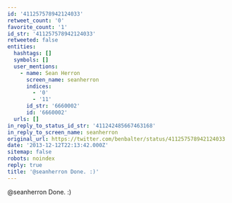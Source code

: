 ```yaml
---
id: '411257578942124033'
retweet_count: '0'
favorite_count: '1'
id_str: '411257578942124033'
retweeted: false
entities:
  hashtags: []
  symbols: []
  user_mentions:
    - name: Sean Herron
      screen_name: seanherron
      indices:
        - '0'
        - '11'
      id_str: '6660002'
      id: '6660002'
  urls: []
in_reply_to_status_id_str: '411242485667463168'
in_reply_to_screen_name: seanherron
original_url: https://twitter.com/benbalter/status/411257578942124033
date: '2013-12-12T22:13:42.000Z'
sitemap: false
robots: noindex
reply: true
title: '@seanherron Done. :)'
---
```


@seanherron Done. :)